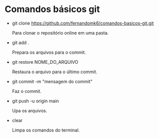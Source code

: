 # Comandos básicos git

- git clone https://github.com/fernandomk6/comandos-basicos-git.git

    Para clonar o repositório online em uma pasta.
    
- git add . 

    Prepara os arquivos para o commit.
    
- git restore NOME_DO_ARQUIVO

    Restaura o arquivo para o último commit.
    
- git commit -m "mensagem do commit"

    Faz o commit.
    
- git push -u origin main

    Upa os arquivos.
    
- clear 

    Limpa os comandos do terminal.

